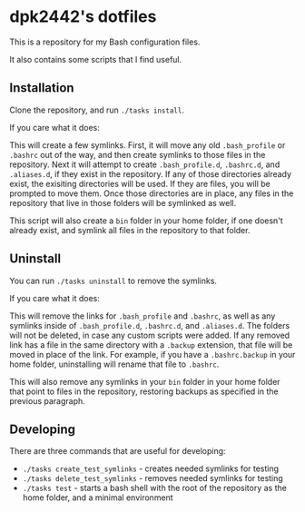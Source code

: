 # dpk2442's dotfiles

This is a repository for my Bash configuration files.

It also contains some scripts that I find useful.

## Installation

Clone the repository, and run `./tasks install`.

If you care what it does:

This will create a few symlinks. First, it will move any old `.bash_profile` or `.bashrc` out of the way, and then create symlinks to those files in the repository. Next it will attempt to create `.bash_profile.d`, `.bashrc.d`, and `.aliases.d`, if they exist in the repository. If any of those directories already exist, the exisiting directories will be used. If they are files, you will be prompted to move them. Once those directories are in place, any files in the repository that live in those folders will be symlinked as well.

This script will also create a `bin` folder in your home folder, if one doesn't already exist, and symlink all files in the repository to that folder.

## Uninstall

You can run `./tasks uninstall` to remove the symlinks.

If you care what it does:

This will remove the links for `.bash_profile` and `.bashrc`, as well as any symlinks inside of `.bash_profile.d`, `.bashrc.d`, and `.aliases.d`. The folders will not be deleted, in case any custom scripts were added. If any removed link has a file in the same directory with a `.backup` extension, that file will be moved in place of the link. For example, if you have a `.bashrc.backup` in your home folder, uninstalling will rename that file to `.bashrc`.

This will also remove any symlinks in your `bin` folder in your home folder that point to files in the repository, restoring backups as specified in the previous paragraph.

## Developing

There are three commands that are useful for developing:
* `./tasks create_test_symlinks` - creates needed symlinks for testing
* `./tasks delete_test_symlinks` - removes needed symlinks for testing
* `./tasks test` - starts a bash shell with the root of the repository as the home folder, and a minimal environment